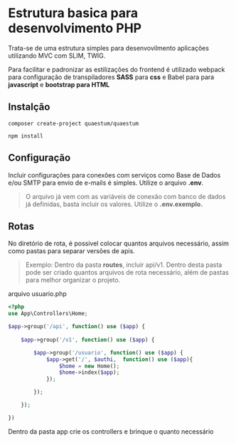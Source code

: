 # Estrutura basica para desenvolvimento PHP

Trata-se de uma estrutura simples para desenvovilmento aplicações utilizando MVC com SLIM, TWIG.

Para facilitar e padronizar as estilizações do frontend é utilizado webpack para configuração de transpiladores __SASS__ para __css__ e Babel para para __javascript__ e __bootstrap para HTML__

## Instalção 
```
composer create-project quaestum/quaestum

npm install
```

## Configuração

Incluir configurações para conexões com serviços como Base de Dados e/ou SMTP para envio de e-mails é simples.
Utilize o arquivo __.env__.
>O arquivo já vem com as variáveis de conexão com banco de dados já definidas, basta incluir os valores. Utilize o __.env.exemplo.__ 

## Rotas
No diretório de rota, é possivel colocar quantos arquivos necessário, assim como pastas para separar versões de apis.

>Exemplo: Dentro da pasta __routes__, incluir api/v1. Dentro desta pasta pode ser criado quantos arquivos de rota necessário, além de pastas para melhor organizar o projeto. 


arquivo usuario.php
```PHP
<?php
use App\Controllers\Home;

$app->group('/api', function() use ($app) {
    
    $app->group('/v1', function() use ($app) {

        $app->group('/usuario', function() use ($app) {
            $app->get('/', $authi,  function() use ($app){
                $home = new Home();
                $home->index($app);
            });

        });

    });

})

```

Dentro da pasta app crie os controllers e brinque o quanto necessário
